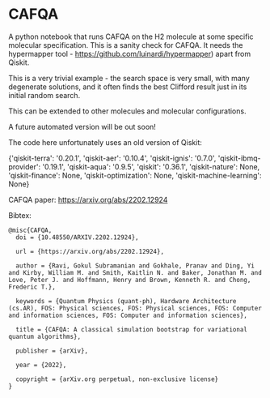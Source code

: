 # CAFQA

A python notebook that runs CAFQA on the H2 molecule at some specific molecular specification. This is a sanity check for CAFQA. It needs the hypermapper tool - https://github.com/luinardi/hypermapper) apart from Qiskit.

This is a very trivial example - the search space is very small, with many degenerate solutions, and it often finds the best Clifford result just in its initial random search.

This can be extended to other molecules and molecular configurations. 

A future automated version will be out soon!


The code here unfortunately uses an old version of Qiskit:

{'qiskit-terra': '0.20.1', 'qiskit-aer': '0.10.4', 'qiskit-ignis': '0.7.0', 
'qiskit-ibmq-provider': '0.19.1', 'qiskit-aqua': '0.9.5', 'qiskit': '0.36.1', 
'qiskit-nature': None, 'qiskit-finance': None, 'qiskit-optimization': None, 'qiskit-machine-learning': None}


CAFQA paper: https://arxiv.org/abs/2202.12924

Bibtex:
```
@misc{CAFQA,
  doi = {10.48550/ARXIV.2202.12924},
  
  url = {https://arxiv.org/abs/2202.12924},
  
  author = {Ravi, Gokul Subramanian and Gokhale, Pranav and Ding, Yi and Kirby, William M. and Smith, Kaitlin N. and Baker, Jonathan M. and Love, Peter J. and Hoffmann, Henry and Brown, Kenneth R. and Chong, Frederic T.},
  
  keywords = {Quantum Physics (quant-ph), Hardware Architecture (cs.AR), FOS: Physical sciences, FOS: Physical sciences, FOS: Computer and information sciences, FOS: Computer and information sciences},
  
  title = {CAFQA: A classical simulation bootstrap for variational quantum algorithms},
  
  publisher = {arXiv},
  
  year = {2022},
  
  copyright = {arXiv.org perpetual, non-exclusive license}
}
```
